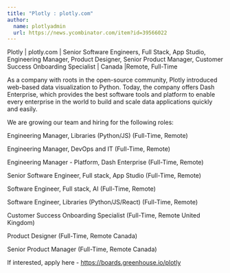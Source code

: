 ```yaml
---
title: "Plotly : plotly.com"
author:
  name: plotlyadmin
  url: https://news.ycombinator.com/item?id=39566022
---
```

Plotly | plotly.com | Senior Software Engineers, Full Stack, App Studio, Engineering Manager, Product Designer, Senior Product Manager, Customer Success Onboarding Specialist | Canada |Remote, Full-Time

As a company with roots in the open-source community, Plotly introduced web-based data visualization to Python. Today, the company offers Dash Enterprise, which provides the best software tools and platform to enable every enterprise in the world to build and scale data applications quickly and easily.

We are growing our team and hiring for the following roles:

Engineering Manager, Libraries (Python&#x2F;JS)  (Full-Time, Remote)

Engineering Manager, DevOps and IT (Full-Time, Remote)

Engineering Manager - Platform, Dash Enterprise (Full-Time, Remote)

Senior Software Engineer, Full stack, App Studio (Full-Time, Remote)

Software Engineer, Full stack, AI  (Full-Time, Remote)

Software Engineer, Libraries (Python&#x2F;JS&#x2F;React) (Full-Time, Remote)

Customer Success Onboarding Specialist (Full-Time, Remote United Kingdom)

Product Designer (Full-Time, Remote Canada)

Senior Product Manager (Full-Time, Remote Canada)

If interested, apply here - <a href="https:&#x2F;&#x2F;boards.greenhouse.io&#x2F;plotly" rel="nofollow">https:&#x2F;&#x2F;boards.greenhouse.io&#x2F;plotly</a>
